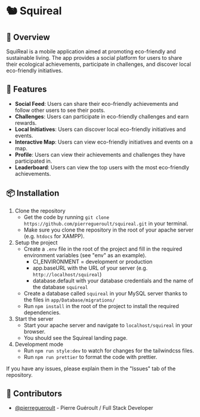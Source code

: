 # 🐿️ Squireal

## 📝 Overview

SquiReal is a mobile application aimed at promoting eco-friendly and sustainable living. The app provides a social platform for users to share their ecological achievements, participate in challenges, and discover local eco-friendly initiatives.

## 📱 Features

- **Social Feed**: Users can share their eco-friendly achievements and follow other users to see their posts.
- **Challenges**: Users can participate in eco-friendly challenges and earn rewards.
- **Local Initiatives**: Users can discover local eco-friendly initiatives and events.
- **Interactive Map**: Users can view eco-friendly initiatives and events on a map.
- **Profile**: Users can view their achievements and challenges they have participated in.
- **Leaderboard**: Users can view the top users with the most eco-friendly achievements.

## 📦 Installation

1. Clone the repository
   - Get the code by running `git clone https://github.com/pierregueroult/squireal.git` in your terminal.
   - Make sure you clone the repository in the root of your apache server (e.g. `htdocs` for XAMPP).
2. Setup the project
   - Create a `.env` file in the root of the project and fill in the required environment variables (see "env" as an example).
     - CI_ENVIRONMENT = development or production
     - app.baseURL with the URL of your server (e.g. `http://localhost/squireal`)
     - database.default with your database credentials and the name of the database `squireal`
   - Create a database called `squireal` in your MySQL server thanks to the files in `app/Database/migrations/`
   - Run `npm install` in the root of the project to install the required dependencies.
3. Start the server
   - Start your apache server and navigate to `localhost/squireal` in your browser.
   - You should see the Squireal landing page.
4. Development mode
   - Run `npm run style:dev` to watch for changes for the tailwindcss files.
   - Run `npm run prettier` to format the code with prettier.

If you have any issues, please explain them in the "Issues" tab of the repository.

## 📐 Contributors

- [@pierregueroult](https://pierregueroult.dev) - Pierre Guéroult / Full Stack Developer
